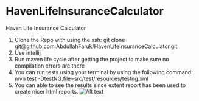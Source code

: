 # HavenLifeInsuranceCalculator
Haven Life Insurance Calculator

1. Clone the Repo with using the ssh: git clone git@github.com:AbdullahFaruk/HavenLifeInsuranceCalculator.git
2. Use intellij
3. Run maven life cycle after getting the project to make sure no compilation errors are there
4. You can run tests using your terminal by using the following command: mvn test -DtestNG.file=src/test/resources/testng.xml
5. You can able to see the results since extent report has been used to create nicer html reports.
![Alt text](/relative/path/to/img.png?raw=true "Optional Title")
